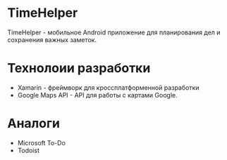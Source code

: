 # TimeHelper

TimeHelper - мобильное Android приложение для планирования дел и сохранения важных заметок.

# Технолоии разработки

* Xamarin - фреймворк для кроссплатформенной разработки
* Google Maps API - API для работы с картами Google.

# Аналоги

* Microsoft To-Do
* Todoist
